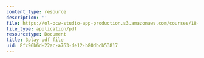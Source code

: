 ```yaml
---
content_type: resource
description: ''
file: https://ol-ocw-studio-app-production.s3.amazonaws.com/courses/18-01sc-single-variable-calculus-fall-2010/8fc96b6d22aca763de12b80dbcb53817_CXKoCMVqM9s.pdf
file_type: application/pdf
resourcetype: Document
title: 3play pdf file
uid: 8fc96b6d-22ac-a763-de12-b80dbcb53817
---
```

